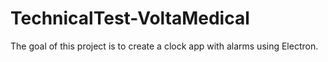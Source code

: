 # TechnicalTest-VoltaMedical
The goal of this project is to create a clock app with alarms using Electron.
